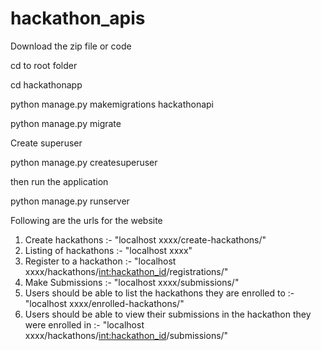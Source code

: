 # hackathon_apis
Download the zip file or code

cd to root folder

cd hackathonapp

python manage.py makemigrations hackathonapi

python manage.py migrate

Create superuser

python manage.py createsuperuser

then run the application

python manage.py runserver

Following are the urls for the website
1. Create hackathons :- "localhost xxxx/create-hackathons/"
2. Listing of hackathons :- "localhost xxxx"
3. Register to a hackathon :-  "localhost xxxx/hackathons/<int:hackathon_id>/registrations/"
4. Make Submissions :- "localhost xxxx/submissions/"
5. Users should be able to list the hackathons they are enrolled to :- "localhost xxxx/enrolled-hackathons/"
6. Users should be able to view their submissions in the hackathon they were enrolled in :- "localhost xxxx/hackathons/<int:hackathon_id>/submissions/"



